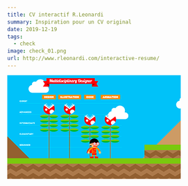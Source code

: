 ```yaml
---
title: CV interactif R.Leonardi
summary: Inspiration pour un CV original
date: 2019-12-19
tags:
  - check
image: check_01.png
url: http://www.rleonardi.com/interactive-resume/
---
```


![image du site le R/Leonardi](/static/img/check_01.png)
